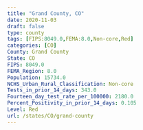 ```yaml
---
title: "Grand County, CO"
date: 2020-11-03
draft: false
type: county
tags: [FIPS:8049.0,FEMA:8.0,Non-core,Red]
categories: [CO]
County: Grand County
State: CO
FIPS: 8049.0
FEMA_Region: 8.0
Population: 15734.0
NCHS_Urban_Rural_Classification: Non-core
Tests_in_prior_14_days: 343.0
Fourteen_day_test_rate_per_100000: 2180.0
Percent_Positivity_in_prior_14_days: 0.105
Level: Red
url: /states/CO/grand-county
---
```



